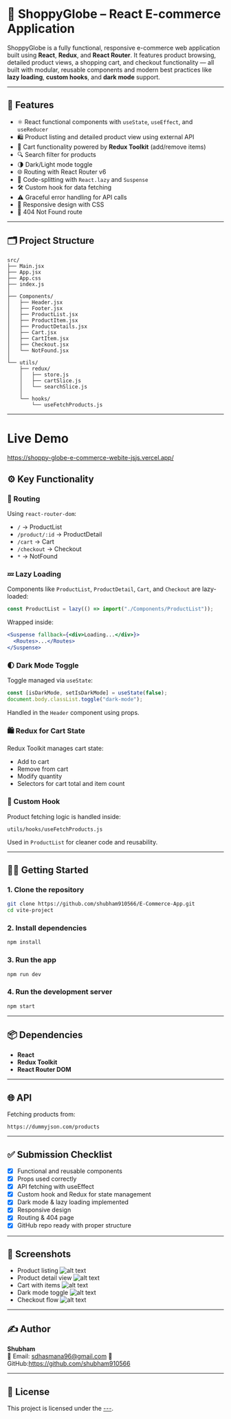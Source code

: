 # 🛒 ShoppyGlobe – React E-commerce Application

ShoppyGlobe is a fully functional, responsive e-commerce web application built using **React**, **Redux**, and **React Router**. It features product browsing, detailed product views, a shopping cart, and checkout functionality — all built with modular, reusable components and modern best practices like **lazy loading**, **custom hooks**, and **dark mode** support.

---

## 🚀 Features

- ⚛️ React functional components with `useState`, `useEffect`, and `useReducer`
- 🛍️ Product listing and detailed product view using external API
- 🛒 Cart functionality powered by **Redux Toolkit** (add/remove items)
- 🔍 Search filter for products
- 🌗 Dark/Light mode toggle
- 🌐 Routing with React Router v6
- 🐢 Code-splitting with `React.lazy` and `Suspense`
- 🛠 Custom hook for data fetching
- ⚠️ Graceful error handling for API calls
- 📱 Responsive design with CSS
- 🚫 404 Not Found route

---

## 🗂️ Project Structure

```
src/
├── Main.jsx
├── App.jsx
├── App.css
├── index.js
│
├── Components/
│   ├── Header.jsx
│   ├── Footer.jsx
│   ├── ProductList.jsx
│   ├── ProductItem.jsx
│   ├── ProductDetails.jsx
│   ├── Cart.jsx
│   ├── CartItem.jsx
│   ├── Checkout.jsx
│   └── NotFound.jsx
│
└── utils/
    ├── redux/
    │   ├── store.js
    │   ├── cartSlice.js
    │   └── searchSlice.js
    │
    └── hooks/
        └── useFetchProducts.js
```

---

# Live Demo
https://shoppy-globe-e-commerce-webite-jsjs.vercel.app/

## ⚙️ Key Functionality

### 🔁 Routing

Using `react-router-dom`:
- `/` → ProductList
- `/product/:id` → ProductDetail
- `/cart` → Cart
- `/checkout` → Checkout
- `*` → NotFound

### 💤 Lazy Loading

Components like `ProductList`, `ProductDetail`, `Cart`, and `Checkout` are lazy-loaded:
```js
const ProductList = lazy(() => import("./Components/ProductList"));
```

Wrapped inside:
```jsx
<Suspense fallback={<div>Loading...</div>}>
  <Routes>...</Routes>
</Suspense>
```

### 🌓 Dark Mode Toggle

Toggle managed via `useState`:
```js
const [isDarkMode, setIsDarkMode] = useState(false);
document.body.classList.toggle("dark-mode");
```
Handled in the `Header` component using props.

### 🛍️ Redux for Cart State

Redux Toolkit manages cart state:
- Add to cart
- Remove from cart
- Modify quantity
- Selectors for cart total and item count

### 🔧 Custom Hook

Product fetching logic is handled inside:
```
utils/hooks/useFetchProducts.js
```
Used in `ProductList` for cleaner code and reusability.

---

## 🧑‍💻 Getting Started

### 1. Clone the repository

```bash
git clone https://github.com/shubham910566/E-Commerce-App.git
cd vite-project
```

### 2. Install dependencies

```bash
npm install
```

### 3. Run the app

```bash
npm run dev
```

### 4. Run the development server

```bash
npm start
```

---

## 📦 Dependencies

- **React**
- **Redux Toolkit**
- **React Router DOM**

---

## 🌐 API

Fetching products from:
```
https://dummyjson.com/products
```

---

## ✅ Submission Checklist

- [x] Functional and reusable components
- [x] Props used correctly
- [x] API fetching with useEffect
- [x] Custom hook and Redux for state management
- [x] Dark mode & lazy loading implemented
- [x] Responsive design
- [x] Routing & 404 page
- [x] GitHub repo ready with proper structure

---

## 📸 Screenshots

- Product listing
![alt text](image.png)
- Product detail view
![alt text](image-1.png)
- Cart with items
![alt text](image-2.png)
- Dark mode toggle
![alt text](image-3.png)
- Checkout flow
![alt text](image-4.png)

---

## ✍️ Author

**Shubham**  
📧 Email: sdhasmana96@gmail.com
🔗 GitHub:https://github.com/shubham910566 

---

## 📄 License

This project is licensed under the [---](LICENSE).

```
